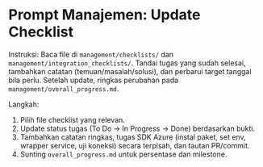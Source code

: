 # Prompt Manajemen: Update Checklist

Instruksi: Baca file di `management/checklists/` dan `management/integration_checklists/`. Tandai tugas yang sudah selesai, tambahkan catatan (temuan/masalah/solusi), dan perbarui target tanggal bila perlu. Setelah update, ringkas perubahan pada `management/overall_progress.md`.

Langkah:
1) Pilih file checklist yang relevan.
2) Update status tugas (To Do → In Progress → Done) berdasarkan bukti.
3) Tambahkan catatan ringkas, tugas SDK Azure (instal paket, set env, wrapper service, uji koneksi) secara terpisah, dan tautan PR/commit.
4) Sunting `overall_progress.md` untuk persentase dan milestone.
